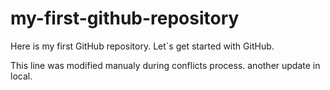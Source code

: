 # my-first-github-repository
Here is my first GitHub repository. Let`s get started with GitHub.

This line was modified manualy during conflicts process.
 another update in local.